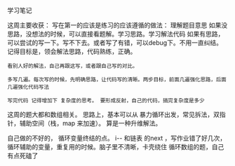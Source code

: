 学习笔记

这周主要收获：
  写在第一的应该是练习的应该遵循的做法：
    理解题目意思 如果没思路，没想法的时候，可以直接看题解。学习思路。学习解法代码
    如果有思路，可以尝试的写一下。写不下去。或者写了有错，可以debug下。不用一直纠结。记得目标是，领会解法思路，代码熟练，正确。

    看别人好的解法，自己再跟这写，或者跟自己写的对比。

    多写几遍。每次写的时候，先明确思路，让代码写的清晰。两步目标，前面几遍强化思路，后面几遍强化代码写法

    写完代码 记得增加下 复杂度的思考。 要形成反射，自己的代码，搞完复杂度是多少


 这周的题大都和数组相关。
    思路上，基本可以从 暴力循环出发，常见拆法，双指针，辅助空间（栈，map 来加速）。 算是一种升维解法。

自己做的不好的，
    循环变量终结的点。 i-- 和链表 的next ，写作业错了好几次，
    循环辅助的变量，重复用的时候。脑子里不清晰，卡壳绕住
        循环数组的题，自己有点死磕了


                     